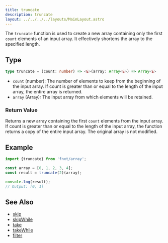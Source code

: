 ```yaml
---
title: truncate
description: truncate
layout: ../../../../layouts/MainLayout.astro
---
```


The `truncate` function is used to create a new array 
containing only the first `count` elements of an input array. 
It effectively shortens the array to the specified length.
## Type

```ts
type truncate = (count: number) => <E>(array: Array<E>) => Array<E>
```

- `count` (number): The number of elements to keep from the beginning of the input array. If count is greater than or equal to the length of the input array, the entire array is returned.
- `array` (Array<T>): The input array from which elements will be retained.


### Return Value

Returns a new array containing the first `count` elements from the input array. 
If count is greater than or equal to the length of the input array, 
the function returns a copy of the entire input array. 
The original array is not modified.

## Example

```ts
import {truncate} from 'fnxt/array';

const array = [0, 1, 2, 3, 4];
const result = truncate(2)(array);

console.log(result);
// Output: [0, 1]
```

## See Also
- [skip](../skip)
- [skipWhile](../skipWhile)
- [take](../take)
- [takeWhile](../takeWhile)
- [filter](../filter)